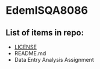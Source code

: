 # EdemISQA8086

## List of items in repo:

  * [LICENSE](https://github.com/EdemD/EdemISQA8086/blob/master/LICENSE)
  * README.md
  * Data Entry Analysis Assignment
